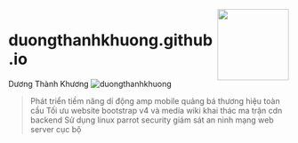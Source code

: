 <img src="anh-thuong-hieu/logoamp.png" align="right" width="128px" height="128px"/>

# duongthanhkhuong.github.io
Dương Thành Khương ![duongthanhkhuong](https://cdn.rawgit.com/sindresorhus/awesome/d7305f38d29fed78fa85652e3a63e154dd8e8829/media/badge.svg)
> Phát triển tiềm năng di động amp mobile quảng bá thương hiệu toàn cầu
> Tối ưu website bootstrap v4 và media wiki khai thác ma trận cdn backend
> Sử dụng linux parrot security giám sát an ninh mạng web server cục bộ
